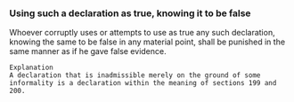 ### Using such a declaration as true, knowing it to be false

Whoever corruptly uses or attempts to use as true any such declaration, knowing the same to be false in any material point, shall be punished in the same manner as if he gave false evidence.

    Explanation
    A declaration that is inadmissible merely on the ground of some informality is a declaration within the meaning of sections 199 and 200.
